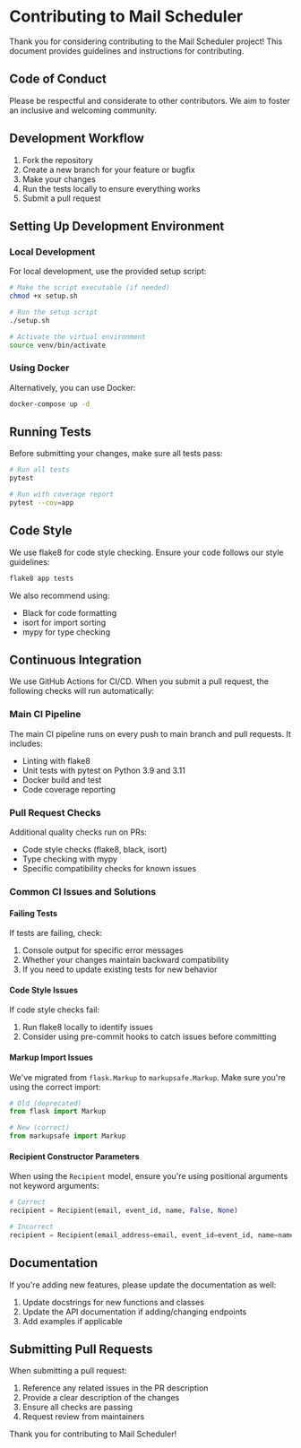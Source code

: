 # Contributing to Mail Scheduler

Thank you for considering contributing to the Mail Scheduler project! This document provides guidelines and instructions for contributing.

## Code of Conduct

Please be respectful and considerate to other contributors. We aim to foster an inclusive and welcoming community.

## Development Workflow

1. Fork the repository
2. Create a new branch for your feature or bugfix
3. Make your changes
4. Run the tests locally to ensure everything works
5. Submit a pull request

## Setting Up Development Environment

### Local Development

For local development, use the provided setup script:

```bash
# Make the script executable (if needed)
chmod +x setup.sh

# Run the setup script
./setup.sh

# Activate the virtual environment
source venv/bin/activate
```

### Using Docker

Alternatively, you can use Docker:

```bash
docker-compose up -d
```

## Running Tests

Before submitting your changes, make sure all tests pass:

```bash
# Run all tests
pytest

# Run with coverage report
pytest --cov=app
```

## Code Style

We use flake8 for code style checking. Ensure your code follows our style guidelines:

```bash
flake8 app tests
```

We also recommend using:

- Black for code formatting
- isort for import sorting
- mypy for type checking

## Continuous Integration

We use GitHub Actions for CI/CD. When you submit a pull request, the following checks will run automatically:

### Main CI Pipeline

The main CI pipeline runs on every push to main branch and pull requests. It includes:

- Linting with flake8
- Unit tests with pytest on Python 3.9 and 3.11
- Docker build and test
- Code coverage reporting

### Pull Request Checks

Additional quality checks run on PRs:

- Code style checks (flake8, black, isort)
- Type checking with mypy
- Specific compatibility checks for known issues

### Common CI Issues and Solutions

#### Failing Tests

If tests are failing, check:

1. Console output for specific error messages
2. Whether your changes maintain backward compatibility
3. If you need to update existing tests for new behavior

#### Code Style Issues

If code style checks fail:

1. Run flake8 locally to identify issues
2. Consider using pre-commit hooks to catch issues before committing

#### Markup Import Issues

We've migrated from `flask.Markup` to `markupsafe.Markup`. Make sure you're using the correct import:

```python
# Old (deprecated)
from flask import Markup

# New (correct)
from markupsafe import Markup
```

#### Recipient Constructor Parameters

When using the `Recipient` model, ensure you're using positional arguments not keyword arguments:

```python
# Correct
recipient = Recipient(email, event_id, name, False, None)

# Incorrect
recipient = Recipient(email_address=email, event_id=event_id, name=name, is_sent=False, sent_at=None)
```

## Documentation

If you're adding new features, please update the documentation as well:

1. Update docstrings for new functions and classes
2. Update the API documentation if adding/changing endpoints
3. Add examples if applicable

## Submitting Pull Requests

When submitting a pull request:

1. Reference any related issues in the PR description
2. Provide a clear description of the changes
3. Ensure all checks are passing
4. Request review from maintainers

Thank you for contributing to Mail Scheduler!
